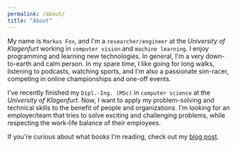 ```yaml
---
permalink: /about/
title: "About"
---
```


My name is `Markus Fox`, and I'm a `researcher/engineer` at the *University of Klagenfurt* working in `computer vision` and `machine learning`. I enjoy programming and learning new technologies. In general, I'm a very down-to-earth and calm person. In my spare time, I like going for long walks, listening to podcasts, watching sports, and I'm also a passionate sim-racer, competing in online championships and one-off events. 

I've recently finished my `Dipl.-Ing. (MSc)` in `computer science` at the *University of Klagenfurt*. Now, I want to apply my problem-solving and technical skills to the benefit of people and organizations. I'm looking for an employer/team that tries to solve exciting and challenging problems, while respecting the work-life balance of their employees.

If you're curious about what books I'm reading, check out my [blog post](https://markusfox.github.io/blog/read-books/).

<!-- I have always enjoyed activities that require complete control of consciousness and an immense amount of grit to master. For this reason, I have explored some unlikely paths.

In my youth I competed in various pool billard championships, winning three medals (2x silver, 1x bronze) in the Carinthian youth state championships and qualifying for the Austrian national championships (age class <= 17 years). During this time, I learned what it means to participate in a competitive environment while still enjoying the process. When I was 18 years old, I quickly turned a second hobby into my part-time job, playing poker for several years as a semi-professional player (earning an average of ~11€/hour in the last years of playing).

As I knew I wouldn't be playing poker forever, I completed my Master's degree in computer science at the University of Klagenfurt, specializing in machine learning and data engineering. Computers are the tools I have always used to get things done. I remember creating my first website at the age of 12 (the code was terrible 😅). As I consider myself an intellectual person, I am drawn to research in artificial intelligence.

Although it might sound like I am all over the place, I am actually a very down to earth and relaxed person. I like going for long walks, planning ahead, and watching some television. -->